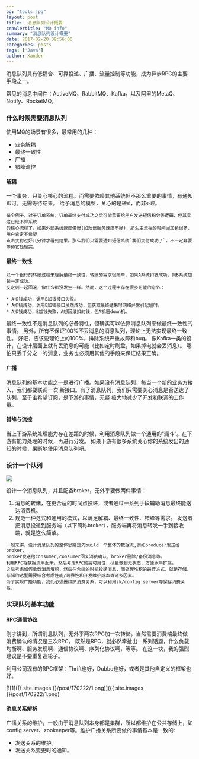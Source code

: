 ```yaml
---
bg: "tools.jpg"
layout: post
title:  消息队列设计概要
crawlertitle: "MQ info"
summary: "消息队列设计概要"
date: 2017-02-20 09:56:00
categories: posts
tags: ['Java']
author: Xander
---
```


消息队列具有低耦合、可靠投递、广播、流量控制等功能，成为异步RPC的主要手段之一。

常见的消息中间件：ActiveMQ、RabbitMQ、Kafka，以及阿里的MetaQ、Notify、RocketMQ。

### 什么时候需要消息队列

使用MQ的场景有很多，最常用的几种：
 * 业务解耦
 * 最终一致性
 * 广播
 * 错峰流控
 
#### 解耦

一个事务，只关心核心的流程。而需要依赖其他系统但不那么重要的事情，有通知即可，无需等待结果。
给予消息的模型，关心的是`通知`，而非`处理`。

```text
举个例子，对于订单系统，订单最终支付成功之后可能需要给用户发送短信积分等逻辑，但其实这已经不算系统
的核心流程了。如果外部系统速度偏慢(如短信服务速度不好)，那么主流程的时间回加长很多，用户肯定不希望
点击支付过好几分钟才看到结果。那么我们只需要通知短信系统`我们支付成功了`，不一定非要等待它处理完。
```

#### 最终一致性

```text
以一个银行的转账过程来理解最终一致性，转账的需求很简单，如果A系统扣钱成功，则B系统加钱一定成功。
反之则一起回滚，像什么都没发生一样。然而，这个过程中存在很多可能的意外：

* A扣钱成功，调用B加钱接口失败。
* A扣钱成功，调用B加钱接口虽然成功，但获取最终结果时网络异常引起超时。
* A扣钱成功，B加钱失败，A想回滚扣的钱，但A机器down机。
```

最终一致性不是消息队列的必备特性，但确实可以依靠消息队列来做最终一致性的事情。
另外，所有不保证100%不丢消息的消息队列，理论上无法实现最终一致性。
好吧，应该说理论上的100%，排除系统严重故障和bug。
像Kafka一类的设计，在设计层面上就有丢消息的可能（比如定时刷盘，如果掉电就会丢消息）。
哪怕只丢千分之一的消息，业务也必须用其他的手段来保证结果正确。

#### 广播

消息队列的基本功能之一是进行广播。如果没有消息队列，每当一个新的业务方接入，我们都要联调一次
新接口。有了消息队列，我们只需要关心消息是否送达了队列，至于谁希望订阅，是下游的事情，无疑
极大地减少了开发和联调的工作量。

#### 错峰与流控

当上下游系统处理能力存在差距的时候，利用消息队列做一个通用的“漏斗”。在下游有能力处理的时候，再进行分发。
如果下游有很多系统关心你的系统发出的通知的时候，果断地使用消息队列吧。

### 设计一个队列

![](http://tech.meituan.com/img/mq-design/mq-design.png)

设计一个消息队列，并且配备broker，无外乎要做两件事情：

1. 消息的转储，在更合适的时间点投递，或者通过一系列手段辅助消息最终能送达消费机。
2. 规范一种范式和通用的模式，以满足解耦、最终一致性、错峰等需求。
发送者把消息投递到服务端（以下简称broker），服务端再将消息转发一手到接收端，就是这么简单。

```text
一般来讲，设计消息队列的整体思路是先build一个整体的数据流,例如producer发送给broker,
broker发送给consumer,consumer回复消费确认，broker删除/备份消息等。
利用RPC将数据流串起来。然后考虑RPC的高可用性，尽量做到无状态，方便水平扩展。
之后考虑如何承载消息堆积，然后在合适的时机投递消息，而处理堆积的最佳方式，就是存储，
存储的选型需要综合考虑性能/可靠性和开发维护成本等诸多因素。
为了实现广播功能，我们必须要维护消费关系，可以利用zk/config server等保存消费关系。
```

### 实现队列基本功能

#### RPC通信协议

刚才讲到，所谓消息队列，无外乎两次RPC加一次转储，当然需要消费端最终做消费确认的情况是三次RPC。
既然是RPC，就必然牵扯出一系列话题，什么负载均衡啊、服务发现啊、通信协议啊、序列化协议啊，等等。
在这一块，我的强烈建议是不要重复造轮子。

利用公司现有的RPC框架：Thrift也好，Dubbo也好，或者是其他自定义的框架也好。

[![1]({{ site.images }}/post/170222/1.png)]({{ site.images }}/post/170222/1.png)

#### 消息关系解析

广播关系的维护，一般由于消息队列本身都是集群，所以都维护在公共存储上，如config server、zookeeper等。维护广播关系所要做的事情基本是一致的:

* 发送关系的维护。
* 发送关系变更时的通知。



